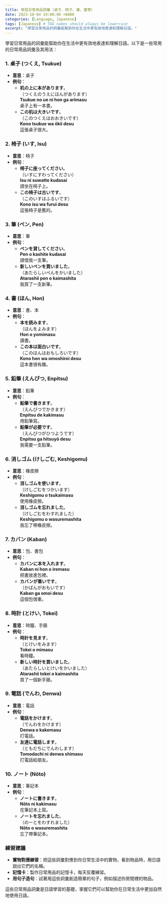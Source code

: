 ```yaml
---
title: 學習日常用品詞彙（桌子、椅子、筆、書等）
date: 2023-10-04 19:00:00 +0800
categories: [Language, Japanese]
tags: [Japanese] # TAG names should always be lowercase
excerpt: "學習日常用品的詞彙能幫助你在生活中更有效地表達和理解日語。"
---
```


學習日常用品的詞彙能幫助你在生活中更有效地表達和理解日語。以下是一些常用的日常用品詞彙及其用法：

### **1. 桌子 (つくえ, Tsukue)**
- **意思**：桌子
- **例句**：
  - **机の上に本があります**。  
    （つくえのうえにほんがあります）  
    **Tsukue no ue ni hon ga arimasu**  
    桌子上有一本書。
  - **この机は大きいです**。  
    （このつくえはおおきいです）  
    **Kono tsukue wa ōkii desu**  
    這張桌子很大。

### **2. 椅子 (いす, Isu)**
- **意思**：椅子
- **例句**：
  - **椅子に座ってください**。  
    （いすにすわってください）  
    **Isu ni suwatte kudasai**  
    請坐在椅子上。
  - **この椅子は古いです**。  
    （このいすはふるいです）  
    **Kono isu wa furui desu**  
    這張椅子是舊的。

### **3. 筆 (ペン, Pen)**
- **意思**：筆
- **例句**：
  - **ペンを貸してください**。  
    **Pen o kashite kudasai**  
    請借我一支筆。
  - **新しいペンを買いました**。  
    （あたらしいぺんをかいました）  
    **Atarashii pen o kaimashita**  
    我買了一支新筆。

### **4. 書 (ほん, Hon)**
- **意思**：書、本
- **例句**：
  - **本を読みます**。  
    （ほんをよみます）  
    **Hon o yomimasu**  
    讀書。
  - **この本は面白いです**。  
    （このほんはおもしろいです）  
    **Kono hon wa omoshiroi desu**  
    這本書很有趣。

### **5. 鉛筆 (えんぴつ, Enpitsu)**
- **意思**：鉛筆
- **例句**：
  - **鉛筆で書きます**。  
    （えんぴつでかきます）  
    **Enpitsu de kakimasu**  
    用鉛筆寫。
  - **鉛筆が必要です**。  
    （えんぴつがひつようです）  
    **Enpitsu ga hitsuyō desu**  
    我需要一支鉛筆。

### **6. 消しゴム (けしごむ, Keshigomu)**
- **意思**：橡皮擦
- **例句**：
  - **消しゴムを使います**。  
    （けしごむをつかいます）  
    **Keshigomu o tsukaimasu**  
    使用橡皮擦。
  - **消しゴムを忘れました**。  
    （けしごむをわすれました）  
    **Keshigomu o wasuremashita**  
    我忘了帶橡皮擦。

### **7. カバン (Kaban)**
- **意思**：包、書包
- **例句**：
  - **カバンに本を入れます**。  
    **Kaban ni hon o iremasu**  
    把書放進包裡。
  - **カバンが重いです**。  
    （かばんがおもいです）  
    **Kaban ga omoi desu**  
    這個包很重。

### **8. 時計 (とけい, Tokei)**
- **意思**：時鐘、手錶
- **例句**：
  - **時計を見ます**。  
    （とけいをみます）  
    **Tokei o mimasu**  
    看時鐘。
  - **新しい時計を買いました**。  
    （あたらしいとけいをかいました）  
    **Atarashii tokei o kaimashita**  
    買了一個新手錶。

### **9. 電話 (でんわ, Denwa)**
- **意思**：電話
- **例句**：
  - **電話をかけます**。  
    （でんわをかけます）  
    **Denwa o kakemasu**  
    打電話。
  - **友達に電話します**。  
    （ともだちにでんわします）  
    **Tomodachi ni denwa shimasu**  
    打電話給朋友。

### **10. ノート (Nōto)**
- **意思**：筆記本
- **例句**：
  - **ノートに書きます**。  
    **Nōto ni kakimasu**  
    在筆記本上寫。
  - **ノートを忘れました**。  
    （のーとをわすれました）  
    **Nōto o wasuremashita**  
    忘了帶筆記本。

### **練習建議**
- **實物對應練習**：把這些詞彙對應到你日常生活中的實物，看到物品時，用日語說出它們的名稱。
- **記憶卡**：製作日常用品的記憶卡，每天反覆練習。
- **用句子造句**：試著用這些詞彙創造簡單的句子，例如描述你房間裡的物品。

這些日常用品詞彙是日語學習的基礎，掌握它們可以幫助你在日常生活中更加自然地使用日語。
